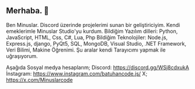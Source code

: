 ## Merhaba. 👋
Ben Minuslar. Discord üzerinde projelerimi sunan bir geliştiriciyim. Kendi emeklerimle Minuslar Studio'yu kurdum.
Bildiğim Yazılım dilleri:
Python, JavaScript, HTML, Css, C#, Lua, Php
Bildiğim Teknolojiler:
Node.js, Express.js, django, PyQt5, SQL, MongoDB, Visual Studio, .NET Framework, Veri Bilimi, Makine Öğrenimi.
Şu aralar kendi Tarayıcımı yapmak ile uğraşıyorum.

Aşağıda Sosyal medya hesaplarım;
Discord: https://discord.gg/WSj8cdxukA
İnstagram: https://www.instagram.com/batuhancode.js/
X; https://x.com/Minuslarcode
